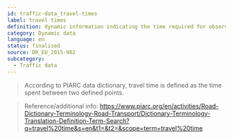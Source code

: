 ```yaml
---
id: traffic-data_travel-times
label: travel times
definition: dynamic information indicating the time required for observed vehicles to cross a specific road link or to travel from a given point to another over a specified route under prevailing traffic conditions.
category: Dynamic data
language: en
status: finalised
source: DR_EU_2015-962
subcategory:
  - Traffic data
---
```


>According to PIARC data dictionary, travel time is defined as the time spent between two defined points.

>Reference/additional info: https://www.piarc.org/en/activities/Road-Dictionary-Terminology-Road-Transport/Dictionary-Terminology-Translation-Definition-Term-Search?q=travel%20time&s=en&t1=&t2=&scope=term=travel%20time

